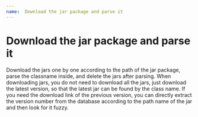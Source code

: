 ```yaml
---
name:  Download the jar package and parse it
---
```


#  Download the jar package and parse it

Download the jars one by one according to the path of the jar package, parse the classname inside, and delete the jars after parsing. When downloading jars, you do not need to download all the jars, just download the latest version, so that the latest jar can be found by the class name. If you need the download link of the previous version, you can directly extract the version number from the database according to the path name of the jar and then look for it fuzzy.

